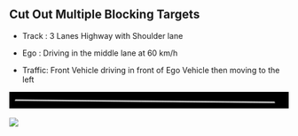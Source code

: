 ## Cut Out Multiple Blocking Targets

- Track : 3 Lanes Highway with Shoulder lane

- Ego : Driving in the middle lane at 60 km/h

- Traffic: Front Vehicle driving in front of Ego Vehicle then moving to the left 

![](https://raw.githubusercontent.com/PerpetuumProgress/OVAL-Assets/main/datasets/ALKS_Scenario_4.5_2_CutOutMultipleBlockingTargets_TEMPLATE/ALKS_Road_sc.PNG)

![](https://raw.githubusercontent.com/PerpetuumProgress/OVAL-Assets/main/datasets/ALKS_Scenario_4.5_2_CutOutMultipleBlockingTargets_TEMPLATE/ALKS_Scenario_4.5_2_CutOutMultipleBlockingTargets_TEMPLATE_gif.gif)

